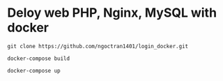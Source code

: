 # Deloy web PHP, Nginx, MySQL with docker
````
git clone https://github.com/ngoctran1401/login_docker.git
````
````
docker-compose build
````
````
docker-compose up
````
